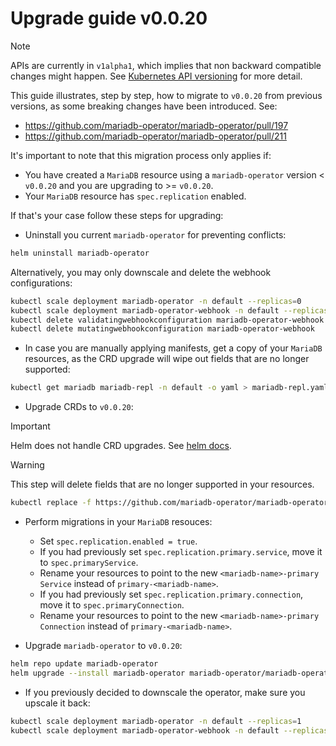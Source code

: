 # Upgrade guide v0.0.20

> [!NOTE]  
> APIs are currently in `v1alpha1`, which implies that non backward compatible changes might happen. See [Kubernetes API versioning](https://kubernetes.io/docs/reference/using-api/#api-versioning) for more detail.

This guide illustrates, step by step, how to migrate to `v0.0.20` from previous versions, as some breaking changes have been introduced. See:
- https://github.com/mariadb-operator/mariadb-operator/pull/197
- https://github.com/mariadb-operator/mariadb-operator/pull/211

It's important to note that this migration process only applies if:
- You have created a `MariaDB` resource using a `mariadb-operator` version < `v0.0.20` and you are upgrading to >= `v0.0.20`.
- Your `MariaDB` resource has `spec.replication` enabled.

If that's your case follow these steps for upgrading:

- Uninstall you current `mariadb-operator` for preventing conflicts:
```bash
helm uninstall mariadb-operator
```
Alternatively, you may only downscale and delete the webhook configurations:
```bash
kubectl scale deployment mariadb-operator -n default --replicas=0
kubectl scale deployment mariadb-operator-webhook -n default --replicas=0
kubectl delete validatingwebhookconfiguration mariadb-operator-webhook
kubectl delete mutatingwebhookconfiguration mariadb-operator-webhook
```

- In case you are manually applying manifests, get a copy of your `MariaDB` resources, as the CRD upgrade will wipe out fields that are no longer supported:
```bash
kubectl get mariadb mariadb-repl -n default -o yaml > mariadb-repl.yaml
```

- Upgrade CRDs to `v0.0.20`:
> [!IMPORTANT]  
> Helm does not handle CRD upgrades. See [helm docs](https://helm.sh/docs/chart_best_practices/custom_resource_definitions/#some-caveats-and-explanations).

> [!WARNING]  
> This step will delete fields that are no longer supported in your resources.
```bash
kubectl replace -f https://github.com/mariadb-operator/mariadb-operator/releases/download/helm-chart-0.20.0/crds.yaml
```

- Perform migrations in your `MariaDB` resouces:
  - Set `spec.replication.enabled = true`.
  - If you had previously set `spec.replication.primary.service`, move it to `spec.primaryService`.
  - Rename your resources to point to the new `<mariadb-name>-primary` `Service` instead of  `primary-<mariadb-name>`.
  - If you had previously set  `spec.replication.primary.connection`, move it to `spec.primaryConnection`.
  - Rename your resources to point to the new `<mariadb-name>-primary` `Connection` instead of  `primary-<mariadb-name>`.
 
-  Upgrade `mariadb-operator` to `v0.0.20`:
```bash 
helm repo update mariadb-operator
helm upgrade --install mariadb-operator mariadb-operator/mariadb-operator --version 0.20.0 
```

- If you previously decided to downscale the operator, make sure you upscale it back:
```bash
kubectl scale deployment mariadb-operator -n default --replicas=1
kubectl scale deployment mariadb-operator-webhook -n default --replicas=1
```